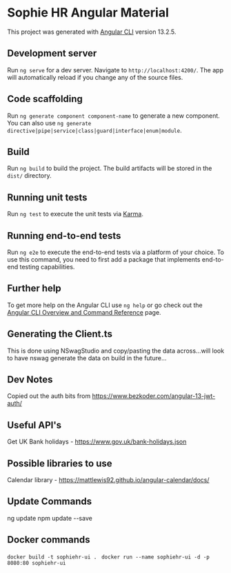# Sophie HR Angular Material

This project was generated with [Angular CLI](https://github.com/angular/angular-cli) version 13.2.5.

## Development server

Run `ng serve` for a dev server. Navigate to `http://localhost:4200/`. The app will automatically reload if you change any of the source files.

## Code scaffolding

Run `ng generate component component-name` to generate a new component. You can also use `ng generate directive|pipe|service|class|guard|interface|enum|module`.

## Build

Run `ng build` to build the project. The build artifacts will be stored in the `dist/` directory.

## Running unit tests

Run `ng test` to execute the unit tests via [Karma](https://karma-runner.github.io).

## Running end-to-end tests

Run `ng e2e` to execute the end-to-end tests via a platform of your choice. To use this command, you need to first add a package that implements end-to-end testing capabilities.

## Further help

To get more help on the Angular CLI use `ng help` or go check out the [Angular CLI Overview and Command Reference](https://angular.io/cli) page.

## Generating the Client.ts

This is done using NSwagStudio and copy/pasting the data across...will look to have nswag generate the data on build in the future...

## Dev Notes

Copied out the auth bits from https://www.bezkoder.com/angular-13-jwt-auth/

## Useful API's

Get UK Bank holidays - https://www.gov.uk/bank-holidays.json

## Possible libraries to use

Calendar library - https://mattlewis92.github.io/angular-calendar/docs/

## Update Commands

ng update
npm update --save

## Docker commands

```docker build -t sophiehr-ui .```
``` docker run --name sophiehr-ui -d -p 8080:80 sophiehr-ui```
